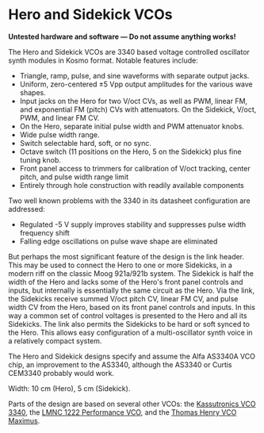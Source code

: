 # Hero and Sidekick VCOs

**Untested hardware and software — Do not assume anything works!**

The Hero and Sidekick VCOs are 3340 based voltage controlled oscillator synth modules in Kosmo format. Notable features include:

* Triangle, ramp, pulse, and sine waveforms with separate output jacks.
* Uniform, zero-centered ±5 Vpp output amplitudes for the various wave shapes.
* Input jacks on the Hero for two V/oct CVs, as well as PWM, linear FM, and exponential FM (pitch) CVs with attenuators. On the Sidekick, V/oct, PWM, and linear FM CV.
* On the Hero, separate initial pulse width and PWM attenuator knobs.
* Wide pulse width range.
* Switch selectable hard, soft, or no sync.
* Octave switch (11 positions on the Hero, 5 on the Sidekick) plus fine tuning knob.
* Front panel access to trimmers for calibration of V/oct tracking, center pitch, and pulse width range limit
* Entirely through hole construction with readily available components

Two well known problems with the 3340 in its datasheet configuration are addressed:

* Regulated -5 V supply improves stability and suppresses pulse width frequency shift
* Falling edge oscillations on pulse wave shape are eliminated

But perhaps the most significant feature of the design is the link header. This may be used to connect the Hero to one or more Sidekicks, in a modern riff on the classic Moog 921a/921b system. The Sidekick is half the width of the Hero and lacks some of the Hero's front panel controls and inputs, but internally is essentially the same circuit as the Hero. Via the link, the Sidekicks receive summed V/oct pitch CV, linear FM CV, and pulse width CV from the Hero, based on its front panel controls and inputs. In this way a common set of control voltages is presented to the Hero and all its Sidekicks. The link also permits the Sidekicks to be hard or soft synced to the Hero. This allows easy configuration of a multi-oscillator synth voice in a relatively compact system.

The Hero and Sidekick designs specify and assume the Alfa AS3340A VCO chip, an improvement to the AS3340, although the AS3340 or Curtis CEM3340 probably would work.

Width: 10 cm (Hero), 5 cm (Sidekick).

Parts of the design are based on several other VCOs: the [Kassutronics VCO 3340](https://kassu2000.blogspot.com/2018/06/vco-3340.html), the [LMNC 1222 Performance VCO](https://www.lookmumnocomputer.com/1222-performance-vco), and the [Thomas Henry VCO Maximus](https://www.birthofasynth.com/Thomas_Henry/Pages/VCO_Maximus-Detail.html).

